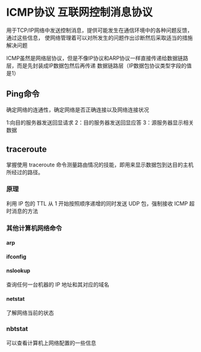# ICMP协议 互联网控制消息协议

用于TCP/IP网络中发送控制消息，提供可能发生在通信环境中的各种问题反馈，通过这些信息，
使网络管理着可以对所发生的问题作出诊断然后采取适当的措施解决问题

ICMP虽然是网络层协议，但是不像IP协议和ARP协议一样直接传递给数据链路层，而是先封装成IP数据包然后再传递
数据链路层（IP数据包协议类型字段的值是1）

## Ping命令
确定网络的连通性，确定网络是否正确连接以及网络连接状况

1:向目的服务器发送回显请求
2：目的服务器发送回显应答
3：源服务器显示相关数据

## traceroute

掌握使用 traceroute 命令测量路由情况的技能，即用来显示数据包到达目的主机所经过的路径。

### 原理
利用 IP 包的 TTL 从 1 开始按照顺序递增的同时发送 UDP 包，强制接收 ICMP 超时消息的方法

### 其他计算机网络命令

#### arp

#### ifconfig

#### nslookup
查询任何一台机器的 IP 地址和其对应的域名

#### netstat
了解网络当前的状态
### nbtstat
可以查看计算机上网络配置的一些信息
